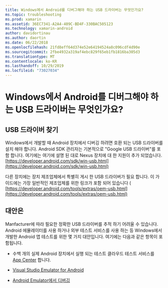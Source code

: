 ```yaml
---
title: Windows에서 Android를 디버그해야 하는 USB 드라이버는 무엇인가요?
ms.topic: troubleshooting
ms.prod: xamarin
ms.assetid: 36EC7341-A2A4-409C-BD4F-330BAC505123
ms.technology: xamarin-android
author: davidortinau
ms.author: daortin
ms.date: 06/22/2018
ms.openlocfilehash: 21fd8eff64d374e52e64194524a8c096cdf4d90e
ms.sourcegitcommit: 2fbe4932a319af4ebc829f65eb1fb1816ba305d3
ms.translationtype: MT
ms.contentlocale: ko-KR
ms.lasthandoff: 10/29/2019
ms.locfileid: "73027034"
---
```

# <a name="what-usb-drivers-do-i-need-to-debug-android-on-windows"></a>Windows에서 Android를 디버그해야 하는 USB 드라이버는 무엇인가요?

## <a name="finding-usb-drivers"></a>USB 드라이버 찾기

Windows에서 개발할 때 Android 장치에서 디버깅 하려면 호환 되는 USB 드라이버를 설치 해야 합니다. Android SDK 관리자는 기본적으로 "Google USB 드라이버"를 포함 합니다. 여기에는 여기에 설명 된 대로 Nexus 장치에 대 한 지원이 추가 되었습니다. [https://developer.android.com/sdk/win-usb.html](https://developer.android.com/sdk/win-usb.html)

다른 장치에는 장치 제조업체에서 특별히 게시 한 USB 드라이버가 필요 합니다. 이 가이드에는 가장 일반적인 제조업체를 위한 링크가 포함 되어 있습니다 ( [https://developer.android.com/tools/extras/oem-usb.html](https://developer.android.com/tools/extras/oem-usb.html)

## <a name="alternatives"></a>대안은

Manfacturer에 따라 필요한 정확한 USB 드라이버를 추적 하기 어려울 수 있습니다. Android 에뮬레이터를 사용 하거나 외부 테스트 서비스를 사용 하는 등 Windows에서 개발한 Android 앱 테스트를 위한 몇 가지 대안입니다. 여기에는 다음과 같은 항목이 포함됩니다.

- 수백 개의 실제 Android 장치에서 실행 되는 테스트 클라우드 테스트 서비스를 [App Center](https://docs.microsoft.com/appcenter/test-cloud/) 합니다.

- [Visual Studio Emulator for Android](https://visualstudio.microsoft.com/vs/msft-android-emulator/)

- [Android Emulator에서 디버깅](~/android/deploy-test/debugging/debug-on-emulator.md)
